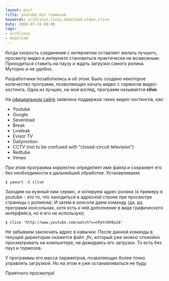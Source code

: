 ```yaml
---
layout: post
title: youtube без тормозов
keywords: archlinux,linux,download,video,clive
date: 2009-07-24 00:00
tags:
- archlinux
- download
---
```

Когда скорость соединения с интернетом оставляет желать лучшего, просмотр видео в интернете становиться практически не возможным. Приходиться ставить на паузу и ждать загрузки самого ролика. Муторно и не удобно.

Разработчики позаботились и об этом. Было создано некоторое количество программ, позволяющих качать видео с сервисов видео-хостинга. Одна из лучших, на мой взгляд, программ называется <strong>clive</strong>.

На <a href="http://code.google.com/p/clive/" rel="nofollow">официальном сайте</a> заявлена поддержка таких видео-хостингов, как:
<ul>
	<li>Youtube</li>
	<li>Google</li>
	<li>Sevenload</li>
	<li>Break</li>
	<li>Liveleak</li>
	<li>Evisor TV</li>
	<li>Dailymotion</li>
	<li>CCTV (not to be confused with "closed-circuit television")</li>
	<li>Redtube</li>
	<li>Vimeo</li>
</ul>
При этом программа корректно определяет имя файла и сохраняет его без необходимости в дальнейшей обработке. Устанавливаем:

    $ yaourt -S clive

Заходим на нужный нам сервис, и копируем адрес ролика (к примеру в youtube - это то, что находиться в адресной строке при просмотре страницы с роликом). И затем в консоли даем команду (да, да, программ консольная, хотя есть к ней дополнение в виде графического интерфейса, но я его не использую):

    $ clive 'http://www.youtube.com/watch?v=nPpYn9V8a18'

Не забываем заключать адрес в кавычки. После данной команды в текущей директории окажется файл <em>.flv</em>, который уже можно спокойно просматривать на компьютере, не дожидаясь его загрузки. То есть без пауз и тормозов.

У программы его масса параметров, позволяющих более тонко управлять загрузкой. Но на этом я уже останавливаться не буду.

Приятного просмотра!
